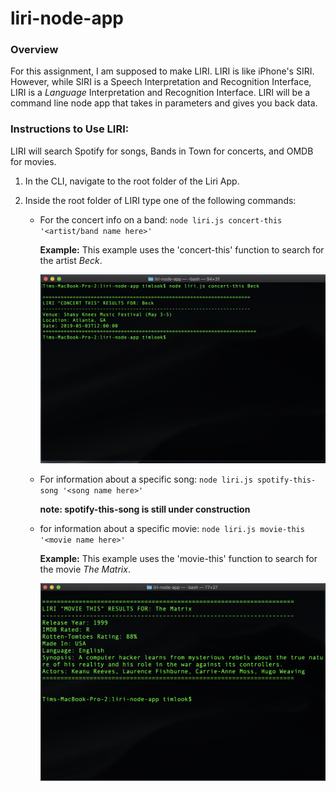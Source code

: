 # liri-node-app

### Overview

For this assignment, I am supposed to make LIRI. LIRI is like iPhone's SIRI. However, while SIRI is a Speech Interpretation and Recognition Interface, LIRI is a _Language_ Interpretation and Recognition Interface. LIRI will be a command line node app that takes in parameters and gives you back data.

### Instructions to Use LIRI:

LIRI will search Spotify for songs, Bands in Town for concerts, and OMDB for movies.

1. In the CLI, navigate to the root folder of the Liri App.

2. Inside the root folder of LIRI type one of the following commands:

    * For the concert info on a band: `node liri.js concert-this '<artist/band name here>'`

      **Example:** This example uses the 'concert-this' function to search for the artist _Beck_.

      ![concert-this example](images/concert-this_example.png)

    * For information about a specific song: `node liri.js spotify-this-song '<song name here>'`

      **note: spotify-this-song is still under construction**

    * for information about a specific movie: `node liri.js movie-this '<movie name here>'`

      **Example:** This example uses the 'movie-this' function to search for the movie _The Matrix_.

      ![movie-this example](images/movie-this_example.png)




